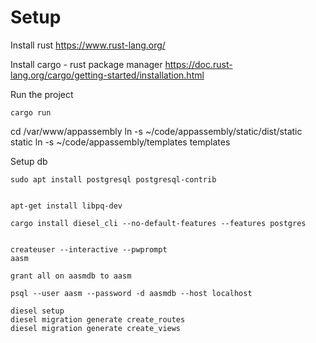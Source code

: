 # Setup
Install rust
https://www.rust-lang.org/

Install cargo - rust package manager
https://doc.rust-lang.org/cargo/getting-started/installation.html

Run the project
```
cargo run
```


cd /var/www/appassembly
ln -s ~/code/appassembly/static/dist/static static
ln -s ~/code/appassembly/templates templates

Setup db

```
sudo apt install postgresql postgresql-contrib


apt-get install libpq-dev

cargo install diesel_cli --no-default-features --features postgres


createuser --interactive --pwprompt
aasm

grant all on aasmdb to aasm

psql --user aasm --password -d aasmdb --host localhost

```

```
diesel setup
diesel migration generate create_routes
diesel migration generate create_views
